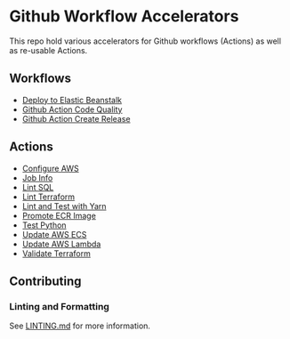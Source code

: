 # Github Workflow Accelerators

This repo hold various accelerators for Github workflows (Actions) as well as re-usable Actions.

## Workflows

- [Deploy to Elastic Beanstalk](./.github/workflows/deploy-2-eb/DEPLOY_2_EB.md)
- [Github Action Code Quality](./.github/workflows/github-action-code-quality)
- [Github Action Create Release](./.github/workflows/github-action-create-release/GITHUB_ACTION_CREATE_RELEASE.md)

## Actions

- [Configure AWS](./.github/actions/configure-aws/README.md)
- [Job Info](./.github/actions/job-info/README.md)
- [Lint SQL](./.github/actions/lint-sql/README.md)
- [Lint Terraform](./.github/actions/lint-terraform/README.md)
- [Lint and Test with Yarn](./.github/actions/lint-test-yarn/README.md)
- [Promote ECR Image](./.github/actions/promote-ecr-image/README.md)
- [Test Python](./.github/actions/test-python/README.md)
- [Update AWS ECS](./.github/actions/update-aws-ecs/README.md)
- [Update AWS Lambda](./.github/actions/update-aws-lambda/README.md)
- [Validate Terraform](./.github/actions/validate-terraform/README.md)

## Contributing

### Linting and Formatting

See [LINTING.md](./LINTING.md) for more information.
